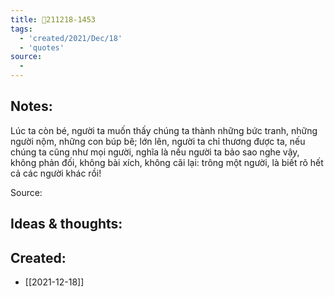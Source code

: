 ```yaml
---
title: 💬211218-1453
tags:
  - 'created/2021/Dec/18'
  - 'quotes'
source:
  - 
---
```


## Notes:
Lúc ta còn bé, người ta muốn thấy chúng ta thành những bức tranh, những người nộm, những con búp bê; lớn lên, người ta chỉ thương được ta, nếu chúng ta cũng như mọi người, nghĩa là nếu người ta bảo sao nghe vậy, không phản đối, không bài xích, không cãi lại: trông một người, là biết rõ hết cả các người khác rồi!

Source: 

## Ideas & thoughts:

## Created:
- [[2021-12-18]]
